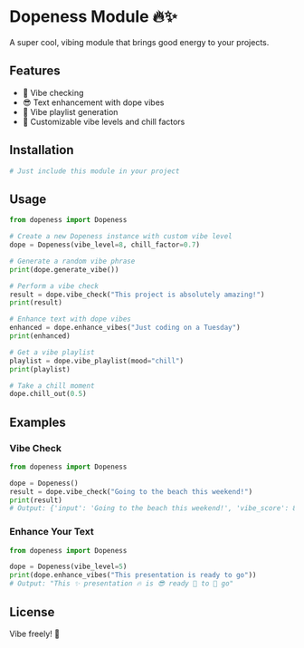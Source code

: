 # Dopeness Module 🔥✨

A super cool, vibing module that brings good energy to your projects.

## Features

- 🌊 Vibe checking
- 😎 Text enhancement with dope vibes
- 🎵 Vibe playlist generation
- 🙌 Customizable vibe levels and chill factors

## Installation

```bash
# Just include this module in your project
```

## Usage

```python
from dopeness import Dopeness

# Create a new Dopeness instance with custom vibe level
dope = Dopeness(vibe_level=8, chill_factor=0.7)

# Generate a random vibe phrase
print(dope.generate_vibe())

# Perform a vibe check
result = dope.vibe_check("This project is absolutely amazing!")
print(result)

# Enhance text with dope vibes
enhanced = dope.enhance_vibes("Just coding on a Tuesday")
print(enhanced)

# Get a vibe playlist
playlist = dope.vibe_playlist(mood="chill")
print(playlist)

# Take a chill moment
dope.chill_out(0.5)
```

## Examples

### Vibe Check

```python
from dopeness import Dopeness

dope = Dopeness()
result = dope.vibe_check("Going to the beach this weekend!")
print(result)
# Output: {'input': 'Going to the beach this weekend!', 'vibe_score': 8.45, 'passed': True, 'message': 'It's lit'}
```

### Enhance Your Text

```python
from dopeness import Dopeness

dope = Dopeness(vibe_level=5)
print(dope.enhance_vibes("This presentation is ready to go"))
# Output: "This ✨ presentation 🔥 is 😎 ready 💯 to 🙌 go"
```

## License

Vibe freely! 🤙